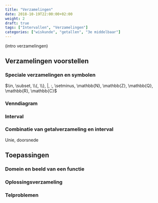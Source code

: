 ```yaml
---
title: "Verzamelingen"
date: 2018-10-19T22:00:00+02:00
weight: 2
draft: true
tags: ["Intervallen", "Verzamelingen"]
categories: ["wiskunde", "getallen", "3e middelbaar"]
---
```

(intro verzamelingen)

## Verzamelingen voorstellen
### Speciale verzamelingen en symbolen
$\in, \subset, \\{, \\}, |, :, \setminus, \mathbb{N}, \mathbb{Z}, \mathbb{Q}, \mathbb{R}, \mathbb{C}$
### Venndiagram
### Interval
### Combinatie van getalverzameling en interval
Unie, doorsnede

## Toepassingen
### Domein en beeld van een functie
### Oplossingsverzameling
### Telproblemen
